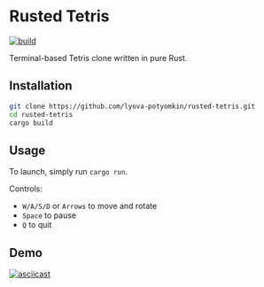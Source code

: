 # Rusted Tetris

[![build](https://github.com/lyova-potyomkin/rusted-tetris/workflows/build/badge.svg)](https://github.com/lyova-potyomkin/rusted-tetris/actions)

Terminal-based Tetris clone written in pure Rust.

## Installation

```bash
git clone https://github.com/lyova-potyomkin/rusted-tetris.git
cd rusted-tetris
cargo build
```

## Usage

To launch, simply run `cargo run`.

Controls:

  - `W/A/S/D` or `Arrows` to move and rotate
  - `Space` to pause
  - `Q` to quit

## Demo

[![asciicast](https://asciinema.org/a/H4BzRJHDVBnTWOzyJceycu9zV.svg)](https://asciinema.org/a/H4BzRJHDVBnTWOzyJceycu9zV)
